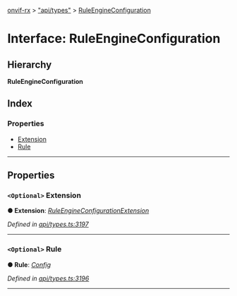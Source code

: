 [onvif-rx](../README.md) > ["api/types"](../modules/_api_types_.md) > [RuleEngineConfiguration](../interfaces/_api_types_.ruleengineconfiguration.md)

# Interface: RuleEngineConfiguration

## Hierarchy

**RuleEngineConfiguration**

## Index

### Properties

* [Extension](_api_types_.ruleengineconfiguration.md#extension)
* [Rule](_api_types_.ruleengineconfiguration.md#rule)

---

## Properties

<a id="extension"></a>

### `<Optional>` Extension

**● Extension**: *[RuleEngineConfigurationExtension](_api_types_.ruleengineconfigurationextension.md)*

*Defined in [api/types.ts:3197](https://github.com/patrickmichalina/onvif-rx/blob/3ab1739/src/api/types.ts#L3197)*

___
<a id="rule"></a>

### `<Optional>` Rule

**● Rule**: *[Config](_api_types_.config.md)*

*Defined in [api/types.ts:3196](https://github.com/patrickmichalina/onvif-rx/blob/3ab1739/src/api/types.ts#L3196)*

___

